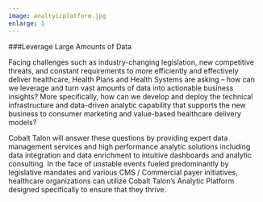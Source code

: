 ```yaml
---
image: analtyicplatform.jpg
enlarge: 1
---
```


###Leverage Large Amounts of Data

Facing challenges such as industry-changing legislation, new competitive threats, and constant requirements to more efficiently and effectively deliver healthcare, Health Plans and Health Systems  are asking – how can we leverage and turn vast amounts of data into actionable business insights? More specifically, how can we develop and deploy the technical infrastructure and data-driven analytic capability that supports the new business to consumer marketing and value-based healthcare delivery models?

Cobalt Talon will answer these questions by providing expert data management services and high performance analytic solutions including data integration and data enrichment to intuitive dashboards and analytic consulting. In the face of unstable events fueled predominantly by legislative mandates and various CMS / Commercial payer initiatives, healthcare organizations can utilize Cobalt Talon’s Analytic Platform designed specifically to ensure that they thrive. 
